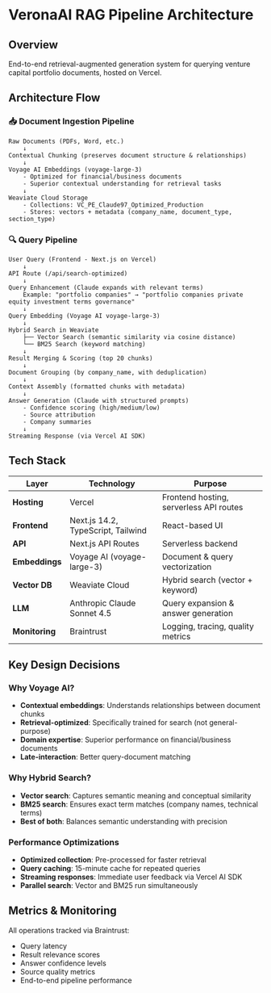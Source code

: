# VeronaAI RAG Pipeline Architecture

## Overview
End-to-end retrieval-augmented generation system for querying venture capital portfolio documents, hosted on Vercel.

## Architecture Flow

### 📥 Document Ingestion Pipeline
```
Raw Documents (PDFs, Word, etc.)
    ↓
Contextual Chunking (preserves document structure & relationships)
    ↓
Voyage AI Embeddings (voyage-large-3)
    - Optimized for financial/business documents
    - Superior contextual understanding for retrieval tasks
    ↓
Weaviate Cloud Storage
    - Collections: VC_PE_Claude97_Optimized_Production
    - Stores: vectors + metadata (company_name, document_type, section_type)
```

### 🔍 Query Pipeline
```
User Query (Frontend - Next.js on Vercel)
    ↓
API Route (/api/search-optimized)
    ↓
Query Enhancement (Claude expands with relevant terms)
    Example: "portfolio companies" → "portfolio companies private equity investment terms governance"
    ↓
Query Embedding (Voyage AI voyage-large-3)
    ↓
Hybrid Search in Weaviate
    ├── Vector Search (semantic similarity via cosine distance)
    └── BM25 Search (keyword matching)
    ↓
Result Merging & Scoring (top 20 chunks)
    ↓
Document Grouping (by company_name, with deduplication)
    ↓
Context Assembly (formatted chunks with metadata)
    ↓
Answer Generation (Claude with structured prompts)
    - Confidence scoring (high/medium/low)
    - Source attribution
    - Company summaries
    ↓
Streaming Response (via Vercel AI SDK)
```

## Tech Stack

| Layer | Technology | Purpose |
|-------|------------|---------|
| **Hosting** | Vercel | Frontend hosting, serverless API routes |
| **Frontend** | Next.js 14.2, TypeScript, Tailwind | React-based UI |
| **API** | Next.js API Routes | Serverless backend |
| **Embeddings** | Voyage AI (voyage-large-3) | Document & query vectorization |
| **Vector DB** | Weaviate Cloud | Hybrid search (vector + keyword) |
| **LLM** | Anthropic Claude Sonnet 4.5 | Query expansion & answer generation |
| **Monitoring** | Braintrust | Logging, tracing, quality metrics |

## Key Design Decisions

### Why Voyage AI?
- **Contextual embeddings**: Understands relationships between document chunks
- **Retrieval-optimized**: Specifically trained for search (not general-purpose)
- **Domain expertise**: Superior performance on financial/business documents
- **Late-interaction**: Better query-document matching

### Why Hybrid Search?
- **Vector search**: Captures semantic meaning and conceptual similarity
- **BM25 search**: Ensures exact term matches (company names, technical terms)
- **Best of both**: Balances semantic understanding with precision

### Performance Optimizations
- **Optimized collection**: Pre-processed for faster retrieval
- **Query caching**: 15-minute cache for repeated queries
- **Streaming responses**: Immediate user feedback via Vercel AI SDK
- **Parallel search**: Vector and BM25 run simultaneously

## Metrics & Monitoring
All operations tracked via Braintrust:
- Query latency
- Result relevance scores
- Answer confidence levels
- Source quality metrics
- End-to-end pipeline performance